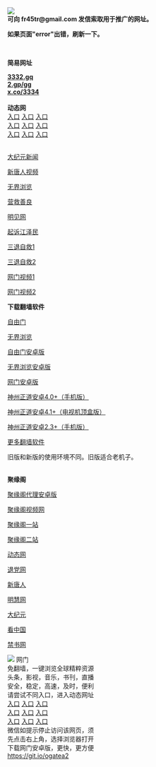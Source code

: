 <td align="center"><a target="_blank" href="https://raw.githubusercontent.com/szzd1/2/master/6.JPG"><img src="https://raw.githubusercontent.com/szzd1/2/master/6.JPG" style="max-width:100%;"></a></td><br>
<strong>可向 fr45tr@gmail.com 发信索取用于推广的网址。</strong>
<p><strong>如果页面"error"出错，刷新一下。</strong></p>
<br>
<p><strong>简易网址</strong></p>
<strong><a href="http://3332.gq">3332.gq</a></strong><br>
<strong><a href="http://2.gp/gg">2.gp/gg</a></strong><br>
<strong><a href="http://x.co/3334">x.co/3334</a></strong><br>
<br>
<strong>动态网</strong>
<br>
      <a href="http://t.cn/R1fa86q" rel="nofollow">入口</a>
      <a href="http://219.85.107.241/1" rel="nofollow">入口</a>
      <a href="http://oriwg.nwrzawk.gq/70cdtw" rel="nofollow">入口</a><br>
      <a href="http://oriwg.nwrzawk.gq/70ydtw" rel="nofollow">入口</a>
      <a href="http://oriwg.nwrzawk.gq/70ip03dw" rel="nofollow">入口</a>
      <a href="http://oriwg.nwrzawk.gq/70fdtw" rel="nofollow">入口</a><br>
      <a href="http://oriwg.nwrzawk.gq/70sdtw" rel="nofollow">入口</a>
      <a href="http://oriwg.nwrzawk.gq/70ip04dw" rel="nofollow">入口</a>
      <a href="http://oriwg.nwrzawk.gq/70hdtw" rel="nofollow">入口</a><br>

<br>
<p><a href="http://t.cn/R1fa8Cb" rel="nofollow">大纪元新闻</a></p>
<p><a href="http://t.cn/R1fa8lY" rel="nofollow">新唐人视频</a></p>
<p><a href="http://t.cn/R1fa8Qn" rel="nofollow">无界浏览</a></p>
<p><a href="http://oriwg.nwrzawk.gq/70gqg" rel="nofollow">营救善良</a></p>
<p><a href="http://oriwg.nwrzawk.gq/mjw" rel="nofollow">明见网</a></p>
<p><a href="http://oriwg.nwrzawk.gq/70gsj" rel="nofollow">起诉江泽民</a></p>
<p><a href="http://t.cn/R1fa8fw">三退自救1</a></p>
<p><a href="http://oriwg.nwrzawk.gq/70gst" rel="nofollow">三退自救2</a></p>
<p><a href="http://t.cn/R1fa848" rel="nofollow">网门视频1</a></p>
<p><a href="http://wsnnkf.spujqlqj.ml" rel="nofollow">网门视频2</a></p>
<p><strong>下载翻墙软件</strong></p>


<p><a href="https://git.io/fgp" rel="nofollow">自由门</a></p>
<p><a href="https://git.io/vEJlj rel="nofollow">无界浏览</a></p>
<p><a href="https://git.io/fgma" rel="nofollow">自由门安卓版</a></p>
<p><a href="https://s3.amazonaws.com/693/um.apk" rel="nofollow">无界浏览安卓版</a></p>
<p><a href="https://git.io/ogatea2">网门安卓版</a></p>
<p><a href="https://git.io/vQjqe" rel="nofollow">神州正道安卓4.0+（手机版）</a></p>
<p><a href="https://git.io/vAonz" rel="nofollow">神州正道安卓4.1+（电视机顶盒版）</a></p>
<p><a href="https://git.io/vA5GO" rel="nofollow">神州正道安卓2.3+（手机版）</a></p>
<p><a href="https://github.com/bannedbook/fanqiang/wiki">更多翻墙软件</a></p>
旧版和新版的使用环境不同。旧版适合老机子。<br>


<br>
<p><strong>聚缘阁</strong></p>
<p><a href="https://github.com/hao369/a/raw/master/j8.apk">聚缘阁代理安卓版</a></p>
<p><a href="http://xu.bygg.tk/9.html" rel="nofollow">聚缘阁视频网</a></p>
<p><a href="http://a1.bygg.tk" rel="nofollow">聚缘阁一站</a></p>
<p><a href="http://a2.bygg.tk" rel="nofollow">聚缘阁二站</a></p>
<p><a href="http://xu.bygg.tk/524/?3625554" rel="nofollow">动态网</a></p>
<p><a href="http://xu.bygg.tk/524/?id=8" rel="nofollow">退党网</a></p>
<p><a href="http://xu.bygg.tk/524/?id=5" rel="nofollow">新唐人</a></p>
<p><a href="http://xu.bygg.tk/524/?id=3" rel="nofollow">明慧网</a></p>
<p><a href="http://xu.bygg.tk/524/?id=7" rel="nofollow">大纪元</a></p>
<p><a href="http://xu.bygg.tk/524/?id=11" rel="nofollow">看中国</a></p>
<p><a href="http://xu.bygg.tk/524/?id=16" rel="nofollow">禁书网</a></p>
<td align="center"><a target="_blank" href="https://cloud.githubusercontent.com/assets/11880933/13434984/f430fae2-e012-11e5-814f-c2df1e82b247.jpg"><img src="https://cloud.githubusercontent.com/assets/11880933/13434984/f430fae2-e012-11e5-814f-c2df1e82b247.jpg" style="max-width:100%;"></a></td>
  </tr>
  <tr>
    <td align="center">网门<br>
      免翻墙，一键浏览全球精粹资源<br>
      头条，影视，音乐，书刊，直播<br>
      安全，稳定，高速，及时，便利<br>
    </td>
  </tr><tr>
    <td align="center">请尝试不同入口，进入动态网址<br>      
      <a href="https://s3.us-east-2.amazonaws.com/ogateh/show.htm?from=852" rel="nofollow">入口</a>
      <a href="https://s3.eu-west-2.amazonaws.com/ogatel/show.htm?from=852" rel="nofollow">入口</a>
      <a href="https://s3.amazonaws.com/ogate/show.htm?from=852" rel="nofollow">入口</a><br>
      <a href="https://s3.ap-northeast-2.amazonaws.com/ogates/show.htm?from=852" rel="nofollow">入口</a>
      <a href="https://s3.eu-central-1.amazonaws.com/ogatef/show.htm?from=852" rel="nofollow">入口</a>
      <a href="https://s3.ap-south-1.amazonaws.com/ogatem/show.htm?from=852" rel="nofollow">入口</a><br>
      <a href="https://s3-us-west-1.amazonaws.com/ogaten/show.htm?from=852" rel="nofollow">入口</a>
      <a href="https://s3.ca-central-1.amazonaws.com/ogatec/show.htm?from=852" rel="nofollow">入口</a>
      <a href="https://s3-ap-northeast-1.amazonaws.com/ogatet/show.htm?from=852" rel="nofollow">入口</a><br>
      微信如提示停止访问该网页，须<br>
      先点击右上角，选择浏览器打开<br>
    </td>
  </tr>
  <tr>
    <td align="center">
      下载网门安卓版，更快，更方便<br><a href="https://raw.githubusercontent.com/oGate2/up/master/oGate.apk" rel="nofollow">https://git.io/ogatea2</a><br>
